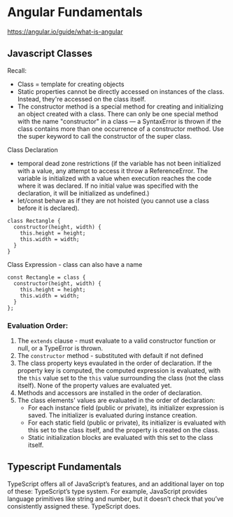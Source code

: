 # Angular Fundamentals
https://angular.io/guide/what-is-angular


## Javascript Classes

Recall:
- Class = template for creating objects
- Static properties cannot be directly accessed on instances of the class. Instead, they're accessed on the class itself.
- The constructor method is a special method for creating and initializing an object created with a class. There can only be one special method with the name "constructor" in a class — a SyntaxError is thrown if the class contains more than one occurrence of a constructor method. Use the super keyword to call the constructor of the super class.

Class Declaration 
- temporal dead zone restrictions (if the variable has not been initialized with a value, any attempt to access it throw a ReferenceError. The variable is initialized with a value when execution reaches the code where it was declared. If no initial value was specified with the declaration, it will be initialized as undefined.)
- let/const behave as if they are not hoisted (you cannot use a class before it is declared).
```
class Rectangle {
  constructor(height, width) {
    this.height = height;
    this.width = width;
  }
}
```

Class Expression - class can also have a name
```
const Rectangle = class {
  constructor(height, width) {
    this.height = height;
    this.width = width;
  }
};
```

### Evaluation Order:
1. The `extends` clause - must evaluate to a valid constructor function or null, or a TypeError is thrown.
2. The `constructor` method - substituted with default if not defined
3. The class property keys evaulated in the order of declaration. If the property key is computed, the computed expression is evaluated, with the `this` value set to the `this` value surrounding the class (not the class itself). None of the property values are evaluated yet.
4. Methods and accessors are installed in the order of declaration.
5. The class elements' values are evaluated in the order of declaration: 
    - For each instance field (public or private), its initializer expression is saved. The initializer is evaluated during instance creation.
    - For each static field (public or private), its initializer is evaluated with this set to the class itself, and the property is created on the class.
    - Static initialization blocks are evaluated with this set to the class itself.

## Typescript Fundamentals
TypeScript offers all of JavaScript’s features, and an additional layer on top of these: TypeScript’s type system. For example, JavaScript provides language primitives like string and number, but it doesn’t check that you’ve consistently assigned these. TypeScript does.
